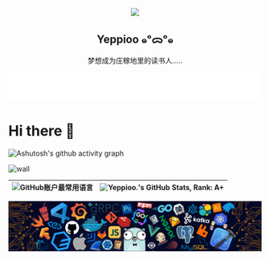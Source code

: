 <p align="center">
  <img width="148" src="https://avatars.githubusercontent.com/u/216249693?v=4">
  <h2 align="center">Yeppioo ๑ᵒᯅᵒ๑</h2>
  <p align="center">梦想成为庄稼地里的读书人.....</p>
</p>

<div align="center">
    <a href="https://Yeppioo.vip/">
    <img src="./w.svg" alt="Typing SVG" />
    </a>
</div>

# Hi there 👋

![Ashutosh's github activity graph](https://github-readme-activity-graph.vercel.app/graph?username=Yeppioo)

![wall](https://api.yeppioo.vip/api/github/wall?username=Yeppioo&pic=true)

| ![GitHub账户最常用语言](https://github-stats.ubrong.com/api/top-langs/?username=Yeppioo&layout=compact&theme=light) | ![Yeppioo.'s GitHub Stats, Rank: A+](https://github-stats.ubrong.com/api?username=Yeppioo&show_icons=true&theme=light) |
| ------------------------------------------------------------------------------------------------------------------ | ----------------------------------------------------------------------------------------------------------------- |

<img src="./header_.png" alt="Typing SVG" />
